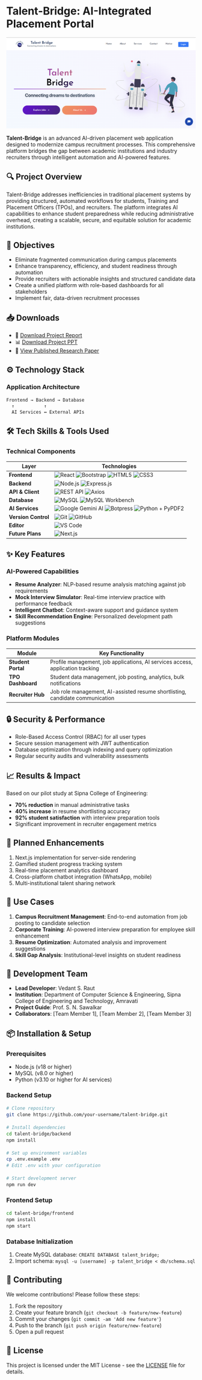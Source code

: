 # Talent-Bridge: AI-Integrated Placement Portal

![Project Banner](https://raw.githubusercontent.com/VEDANTSUNILRAUT/talent-bridge/main/frontend/public/Banner.png)


**Talent-Bridge** is an advanced AI-driven placement web application designed to modernize campus recruitment processes. This comprehensive platform bridges the gap between academic institutions and industry recruiters through intelligent automation and AI-powered features.

## 🔍 Project Overview

Talent-Bridge addresses inefficiencies in traditional placement systems by providing structured, automated workflows for students, Training and Placement Officers (TPOs), and recruiters. The platform integrates AI capabilities to enhance student preparedness while reducing administrative overhead, creating a scalable, secure, and equitable solution for academic institutions.

## 🎯 Objectives

- Eliminate fragmented communication during campus placements
- Enhance transparency, efficiency, and student readiness through automation
- Provide recruiters with actionable insights and structured candidate data
- Create a unified platform with role-based dashboards for all stakeholders
- Implement fair, data-driven recruitment processes

## 📥 Downloads
- 📘 [Download Project Report](https://github.com/VEDANTSUNILRAUT/talent-bridge/raw/main/Document/Talent%20Bridge%20Final%20Thesis%20Report.pdf)
- 📊 [Download Project PPT](https://github.com/VEDANTSUNILRAUT/talent-bridge/raw/main/Document/Talent%20Bridge.pptx)
- 📄 [View Published Research Paper](https://lnkd.in/g4jERbZm)

## ⚙️ Technology Stack

### Application Architecture
```
Frontend → Backend → Database
  ↑           ↑
  AI Services ↔ External APIs
```
## 🛠️ Tech Skills & Tools Used

### Technical Components

| Layer               | Technologies |
|---------------------|--------------|
| **Frontend**        | <img src="https://img.shields.io/badge/React-%2361DAFB?style=for-the-badge&logo=react&logoColor=black" alt="React" /> <img src="https://img.shields.io/badge/Bootstrap-%23563D7C?style=for-the-badge&logo=bootstrap&logoColor=white" alt="Bootstrap" /> <img src="https://img.shields.io/badge/HTML5-%23E34F26?style=for-the-badge&logo=html5&logoColor=white" alt="HTML5" /> <img src="https://img.shields.io/badge/CSS3-%231572B6?style=for-the-badge&logo=css3&logoColor=white" alt="CSS3" /> |
| **Backend**         | <img src="https://img.shields.io/badge/Node.js-%23339933?style=for-the-badge&logo=node.js&logoColor=white" alt="Node.js" /> <img src="https://img.shields.io/badge/Express.js-%23000000?style=for-the-badge&logo=express&logoColor=white" alt="Express.js" /> |
| **API & Client**    | <img src="https://img.shields.io/badge/REST%20API-%23000000?style=for-the-badge&logo=api&logoColor=white" alt="REST API" /> <img src="https://img.shields.io/badge/Axios-%230087C1?style=for-the-badge&logo=axios&logoColor=white" alt="Axios" /> |
| **Database**        | <img src="https://img.shields.io/badge/MySQL-%2300758F?style=for-the-badge&logo=mysql&logoColor=white" alt="MySQL" /> <img src="https://img.shields.io/badge/MySQL%20Workbench-4479A1?style=for-the-badge&logo=mysql&logoColor=white" alt="MySQL Workbench" /> |
| **AI Services**     | <img src="https://img.shields.io/badge/Gemini%20AI-by%20Google-blue?style=for-the-badge&logo=google&logoColor=white" alt="Google Gemini AI" /> <img src="https://img.shields.io/badge/Botpress-%2300AEEF?style=for-the-badge&logo=chatbot&logoColor=white" alt="Botpress" /> <img src="https://img.shields.io/badge/Python%20Library-PyPDF2-306998?style=for-the-badge&logo=python&logoColor=white" alt="Python + PyPDF2" /> |
| **Version Control** | <img src="https://img.shields.io/badge/Git-%23F05032?style=for-the-badge&logo=git&logoColor=white" alt="Git" /> <img src="https://img.shields.io/badge/GitHub-%23121011?style=for-the-badge&logo=github&logoColor=white" alt="GitHub" /> |
| **Editor**          | <img src="https://img.shields.io/badge/VSCode-%23007ACC?style=for-the-badge&logo=visual-studio-code&logoColor=white" alt="VS Code" /> |
| **Future Plans**    | <img src="https://img.shields.io/badge/Next.js-%23000000?style=for-the-badge&logo=next.js&logoColor=white" alt="Next.js" /> |

 

## ✨ Key Features

### AI-Powered Capabilities
- **Resume Analyzer**: NLP-based resume analysis matching against job requirements
- **Mock Interview Simulator**: Real-time interview practice with performance feedback
- **Intelligent Chatbot**: Context-aware support and guidance system
- **Skill Recommendation Engine**: Personalized development path suggestions

### Platform Modules
| Module               | Key Functionality                                                                 |
|----------------------|-----------------------------------------------------------------------------------|
| **Student Portal**   | Profile management, job applications, AI services access, application tracking    |
| **TPO Dashboard**    | Student data management, job posting, analytics, bulk notifications               |
| **Recruiter Hub**    | Job role management, AI-assisted resume shortlisting, candidate communication     |

## 🔒 Security & Performance
- Role-Based Access Control (RBAC) for all user types
- Secure session management with JWT authentication
- Database optimization through indexing and query optimization
- Regular security audits and vulnerability assessments

## 📈 Results & Impact
Based on our pilot study at Sipna College of Engineering:
- **70% reduction** in manual administrative tasks
- **40% increase** in resume shortlisting accuracy
- **92% student satisfaction** with interview preparation tools
- Significant improvement in recruiter engagement metrics

## 🚀 Planned Enhancements
1. Next.js implementation for server-side rendering
2. Gamified student progress tracking system
3. Real-time placement analytics dashboard
4. Cross-platform chatbot integration (WhatsApp, mobile)
5. Multi-institutional talent sharing network

## 🧪 Use Cases
1. **Campus Recruitment Management**: End-to-end automation from job posting to candidate selection
2. **Corporate Training**: AI-powered interview preparation for employee skill enhancement
3. **Resume Optimization**: Automated analysis and improvement suggestions
4. **Skill Gap Analysis**: Institutional-level insights on student readiness

## 👥 Development Team
- **Lead Developer**: Vedant S. Raut
- **Institution**: Department of Computer Science & Engineering, Sipna College of Engineering and Technology, Amravati
- **Project Guide**: Prof. S. N. Sawalkar
- **Collaborators**: [Team Member 1], [Team Member 2], [Team Member 3]

## 📦 Installation & Setup

### Prerequisites
- Node.js (v18 or higher)
- MySQL (v8.0 or higher)
- Python (v3.10 or higher for AI services)

### Backend Setup
```bash
# Clone repository
git clone https://github.com/your-username/talent-bridge.git

# Install dependencies
cd talent-bridge/backend
npm install

# Set up environment variables
cp .env.example .env
# Edit .env with your configuration

# Start development server
npm run dev
```

### Frontend Setup
```bash
cd talent-bridge/frontend
npm install
npm start
```

### Database Initialization
1. Create MySQL database: `CREATE DATABASE talent_bridge;`
2. Import schema: `mysql -u [username] -p talent_bridge < db/schema.sql`

## 🤝 Contributing
We welcome contributions! Please follow these steps:
1. Fork the repository
2. Create your feature branch (`git checkout -b feature/new-feature`)
3. Commit your changes (`git commit -am 'Add new feature'`)
4. Push to the branch (`git push origin feature/new-feature`)
5. Open a pull request

## 📄 License
This project is licensed under the MIT License - see the [LICENSE](LICENSE) file for details.
